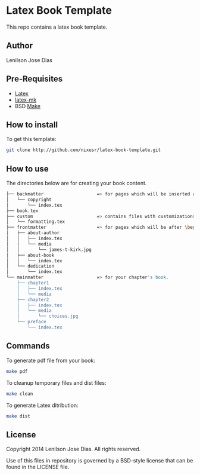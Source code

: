 Latex Book Template
====================

This repo contains a latex book template.

## Author

Lenilson Jose Dias

## Pre-Requisites

* [Latex](http://latex-project.org/)
* [latex-mk](http://latex-mk.sourceforge.net/)
* BSD [Make](http://en.wikipedia.org/wiki/Make_%28software%29)

## How to install
To get this template:

```bash
git clone http://github.com/nixusr/latex-book-template.git
```

## How to use

The directories below are for creating your book content.


```bash
├── backmatter                    => for pages which will be inserted as last items in your book.
│   └── copyright
│       └── index.tex
├── book.tex
├── custom                        => contains files with customizations about your book.
│   └── formatting.tex
├── frontmatter                   => for pages which will be after \begin{document}.
│   ├── about-author
│   │   ├── index.tex
│   │   └── media
│   │       └── james-t-kirk.jpg
│   ├── about-book
│   │   └── index.tex
│   └── dedication
│       └── index.tex
└── mainmatter                    => for your chapter's book.
	├── chapter1
	│   ├── index.tex
	│   └── media
	├── chapter2
	│   ├── index.tex
	│   └── media
	│       └── choices.jpg
	└── preface
		└── index.tex
```


## Commands

To generate pdf file from your book:

```bash
make pdf
```

To cleanup temporary files and dist files:

```bash
make clean
```

To generate Latex ditribution:

```bash
make dist
```

## License

Copyright 2014 Lenilson Jose Dias. All rights reserved.

Use of this files in repository is governed by a BSD-style license that can be found in the LICENSE file.
